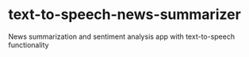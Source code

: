 # text-to-speech-news-summarizer
News summarization and sentiment analysis app with text-to-speech functionality
